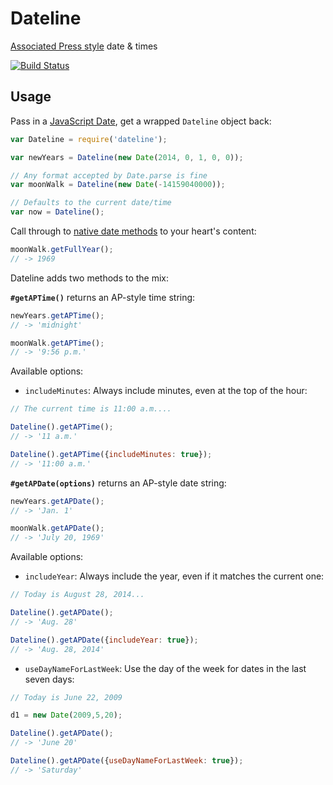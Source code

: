 # Dateline

[Associated Press style](http://en.wikipedia.org/wiki/AP_Stylebook) date & times

[![Build Status](https://travis-ci.org/banterability/dateline.png)](https://travis-ci.org/banterability/dateline)

## Usage

Pass in a [JavaScript Date](https://developer.mozilla.org/en-US/docs/Web/JavaScript/Reference/Global_Objects/Date), get a wrapped `Dateline` object back:

```js
var Dateline = require('dateline');

var newYears = Dateline(new Date(2014, 0, 1, 0, 0));

// Any format accepted by Date.parse is fine
var moonWalk = Dateline(new Date(-14159040000));

// Defaults to the current date/time
var now = Dateline();
```

Call through to [native date methods](https://developer.mozilla.org/en-US/docs/Web/JavaScript/Reference/Global_Objects/Date#Date_instances) to your heart's content:

```js
moonWalk.getFullYear();
// -> 1969
```

Dateline adds two methods to the mix:

**`#getAPTime()`** returns an AP-style time string:

```js
newYears.getAPTime();
// -> 'midnight'

moonWalk.getAPTime();
// -> '9:56 p.m.'
```

Available options:
- `includeMinutes`: Always include minutes, even at the top of the hour:

```js
// The current time is 11:00 a.m....

Dateline().getAPTime();
// -> '11 a.m.'

Dateline().getAPTime({includeMinutes: true});
// -> '11:00 a.m.'
```

**`#getAPDate(options)`** returns an AP-style date string:

```js
newYears.getAPDate();
// -> 'Jan. 1'

moonWalk.getAPDate();
// -> 'July 20, 1969'
```

Available options:
- `includeYear`: Always include the year, even if it matches the current one:

```js
// Today is August 28, 2014...

Dateline().getAPDate();
// -> 'Aug. 28'

Dateline().getAPDate({includeYear: true});
// -> 'Aug. 28, 2014'
```

- `useDayNameForLastWeek`: Use the day of the week for dates in the last seven days:

```js
// Today is June 22, 2009

d1 = new Date(2009,5,20);

Dateline().getAPDate();
// -> 'June 20'

Dateline().getAPDate({useDayNameForLastWeek: true});
// -> 'Saturday'
```
